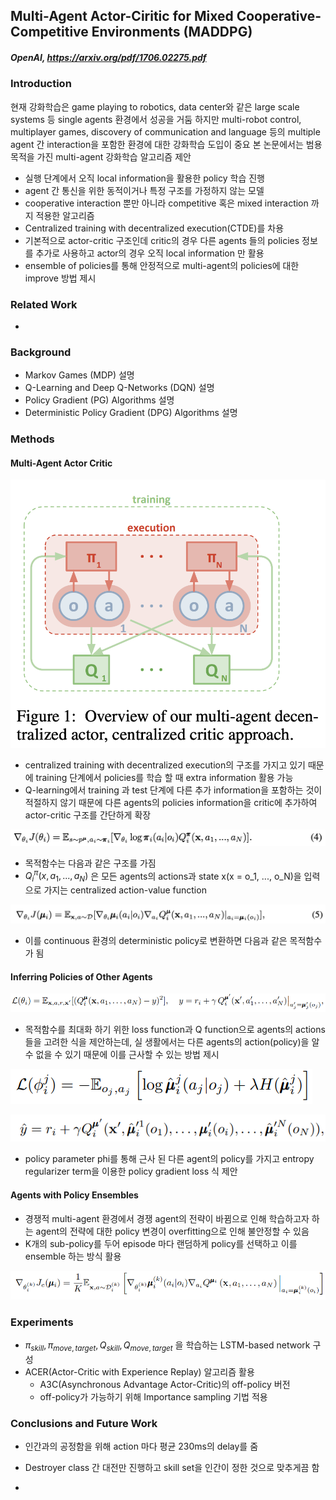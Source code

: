 ## Multi-Agent Actor-Ciritic for Mixed Cooperative-Competitive Environments (MADDPG)

##### OpenAI, https://arxiv.org/pdf/1706.02275.pdf

### Introduction

현재 강화학습은 game playing to robotics, data center와 같은 large scale systems 등 single agents 환경에서 성공을 거둠
하지만 multi-robot control, multiplayer games, discovery of communication and language 등의 multiple agent 간 interaction을 포함한 환경에 대한 강화학습 도입이 중요
본 논문에서는 범용 목적을 가진 multi-agent 강화학습 알고리즘 제안

- 실행 단계에서 오직 local information을 활용한 policy 학습 진행
- agent 간 통신을 위한 동적이거나 특정 구조를 가정하지 않는 모델
- cooperative interaction 뿐만 아니라 competitive 혹은 mixed interaction 까지 적용한 알고리즘
- Centralized training with decentralized execution(CTDE)를 차용
- 기본적으로 actor-critic 구조인데 critic의 경우 다른 agents 들의 policies 정보를 추가로 사용하고 actor의 경우 오직 local information 만 활용
- ensemble of policies를 통해 안정적으로 multi-agent의 policies에 대한 improve 방법 제시

### Related Work

- ​

### Background

- Markov Games (MDP) 설명
- Q-Learning and Deep Q-Networks (DQN) 설명
- Policy Gradient (PG) Algorithms 설명
- Deterministic Policy Gradient (DPG) Algorithms 설명

### Methods

#### Multi-Agent Actor Critic

![Overview of our multi-agent decentralized actor, centralized critic approach](paper_images/MADDPG_image1.png)

- centralized training with decentralized execution의 구조를 가지고 있기 때문에 training 단계에서 policies를 학습 할 때 extra information 활용 가능
- Q-learning에서 training 과 test 단계에 다른 추가 information을 포함하는 것이 적절하지 않기 때문에 다른 agents의 policies information을 critic에 추가하여 actor-critic 구조를 간단하게 확장

![Object function](paper_images/MADDPG_image2.png)

- 목적함수는 다음과 같은 구조를 가짐
- $Q_i^\pi(x, a_1, ..., a_N)$ 은 모든 agents의 actions과 state x(x = o_1, ..., o_N)을 입력으로 가지는 centralized action-value function

![Object function](paper_images/MADDPG_image3.png)

- 이를 continuous 환경의 deterministic policy로 변환하면 다음과 같은 목적함수가 됨

#### Inferring Policies of Other Agents

![original loss function, Q function](paper_images/MADDPG_image6.PNG)

- 목적함수를 최대화 하기 위한 loss function과 Q function으로 agents의 actions들을 고려한 식을 제안하는데, 실 생활에서는 다른 agents의 action(policy)을 알 수 없을 수 있기 때문에 이를 근사할 수 있는 방법 제시

![approximate of other agents loss function](paper_images/MADDPG_image4.PNG)

![approximate of other agents Q function](paper_images/MADDPG_image5.PNG)

- policy parameter phi를 통해 근사 된 다른 agent의 policy를 가지고 entropy regularizer term을 이용한 policy gradient loss 식 제안

#### Agents with Policy Ensembles

- 경쟁적 multi-agent 환경에서 경쟁 agent의 전략이 바뀜으로 인해 학습하고자 하는 agent의 전략에 대한 policy 변경이 overfitting으로 인해 불안정할 수 있음
- K개의 sub-policy를 두어 episode 마다 랜덤하게 policy를 선택하고 이를 ensemble 하는 방식 활용

![Ensemble objective function](paper_images/MADDPG_image7.PNG)

### Experiments 

- $\pi_{skill} , \pi_{move, target}, Q_{skill}, Q_{move, target}$ 을 학습하는 LSTM-based network 구성
- ACER(Actor-Critic with Experience Replay) 알고리즘 활용 
  - A3C(Asynchronous Advantage Actor-Critic)의 off-policy 버전
  - off-policy가 가능하기 위해 Importance sampling 기법 적용

### Conclusions and Future Work

- 인간과의 공정함을 위해 action 마다 평균 230ms의 delay를 줌
- Destroyer class 간 대전만 진행하고 skill set을 인간이 정한 것으로 맞추게끔 함

- ​